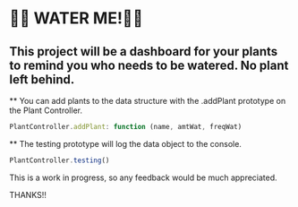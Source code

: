 # 🌱🌵 WATER ME!🌵🌱

## This project will be a dashboard for your plants to remind you who needs to be watered. No plant left behind. 

** You can add plants to the data structure with the .addPlant prototype on the Plant Controller. 

```javascript
PlantController.addPlant: function (name, amtWat, freqWat)
```
** The testing prototype will log the data object to the console. 

```javascript
PlantController.testing()
```

This is a work in progress, so any feedback would be much appreciated. 

THANKS!!